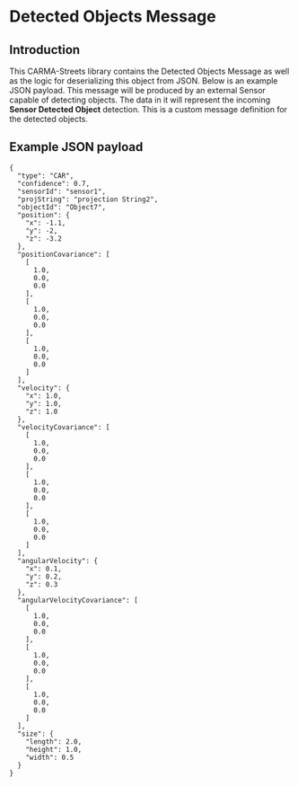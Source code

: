 # Detected Objects Message

## Introduction

This CARMA-Streets library contains the Detected Objects Message as well as the logic for deserializing this object from JSON. Below is an example JSON payload. This message will be produced by an external Sensor capable of detecting objects. The data in it will represent the incoming **Sensor Detected Object** detection. This is a custom message definition for the detected objects.

## Example JSON payload
```
{
  "type": "CAR",
  "confidence": 0.7,
  "sensorId": "sensor1",
  "projString": "projection String2",
  "objectId": "Object7",
  "position": {
    "x": -1.1,
    "y": -2,
    "z": -3.2
  },
  "positionCovariance": [
    [
      1.0,
      0.0,
      0.0
    ],
    [
      1.0,
      0.0,
      0.0
    ],
    [
      1.0,
      0.0,
      0.0
    ]
  ],
  "velocity": {
    "x": 1.0,
    "y": 1.0,
    "z": 1.0
  },
  "velocityCovariance": [
    [
      1.0,
      0.0,
      0.0
    ],
    [
      1.0,
      0.0,
      0.0
    ],
    [
      1.0,
      0.0,
      0.0
    ]
  ],
  "angularVelocity": {
    "x": 0.1,
    "y": 0.2,
    "z": 0.3
  },
  "angularVelocityCovariance": [
    [
      1.0,
      0.0,
      0.0
    ],
    [
      1.0,
      0.0,
      0.0
    ],
    [
      1.0,
      0.0,
      0.0
    ]
  ],
  "size": {
    "length": 2.0,
    "height": 1.0,
    "width": 0.5
  }
}
```
